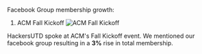 Facebook Group membership growth:

1. ACM Fall Kickoff 
![ACM Fall Kickoff](http://imgur.com/fOPSEpf "Fall ACM Kickoff")

HackersUTD spoke at ACM's Fall Kickoff event. We mentioned our facebook group resulting in a **3%** rise in total membership.
